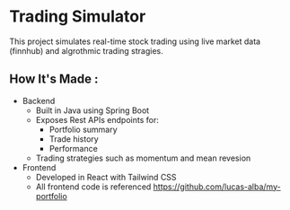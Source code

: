 # Trading Simulator
This project simulates real-time stock trading using live market data (finnhub) and algrothmic trading stragies. 

## How It's Made :
- Backend
    - Built in Java using Spring Boot
    - Exposes Rest APIs endpoints for:
      - Portfolio summary
      - Trade history
      - Performance
    - Trading strategies such as momentum and mean revesion
- Frontend
    - Developed in React with Tailwind CSS
    - All frontend code is referenced https://github.com/lucas-alba/my-portfolio
